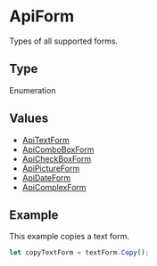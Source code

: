 # ApiForm

Types of all supported forms.

## Type

Enumeration

## Values

- [ApiTextForm](../ApiTextForm/ApiTextForm.md)
- [ApiComboBoxForm](../ApiComboBoxForm/ApiComboBoxForm.md)
- [ApiCheckBoxForm](../ApiCheckBoxForm/ApiCheckBoxForm.md)
- [ApiPictureForm](../ApiPictureForm/ApiPictureForm.md)
- [ApiDateForm](../ApiDateForm/ApiDateForm.md)
- [ApiComplexForm](../ApiComplexForm/ApiComplexForm.md)


## Example

This example copies a text form.

```javascript editor-
let copyTextForm = textForm.Copy();
```
